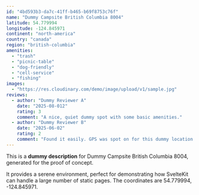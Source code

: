 ```yaml
---
id: "4bd593b3-da7c-41ff-b465-b69f8753c76f"
name: "Dummy Campsite British Columbia 8004"
latitude: 54.779994
longitude: -124.845971
continent: "north-america"
country: "canada"
region: "british-columbia"
amenities:
  - "trash"
  - "picnic-table"
  - "dog-friendly"
  - "cell-service"
  - "fishing"
images:
  - "https://res.cloudinary.com/demo/image/upload/v1/sample.jpg"
reviews:
  - author: "Dummy Reviewer A"
    date: "2025-08-012"
    rating: 3
    comment: "A nice, quiet dummy spot with some basic amenities."
  - author: "Dummy Reviewer B"
    date: "2025-06-02"
    rating: 2
    comment: "Found it easily. GPS was spot on for this dummy location."
---
```


This is a **dummy description** for Dummy Campsite British Columbia 8004, generated for the proof of concept.

It provides a serene environment, perfect for demonstrating how SvelteKit can handle a large number of static pages. The coordinates are 54.779994, -124.845971.
